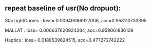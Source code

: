 ## repeat baseline of usr(No dropuot):

StarLightCurves : loss= 0.00949086927006, acc=0.958110733395 

MALLAT : loss= 0.000637620924284, acc=0.959061836129 

Haptics : loss= 0.0188539624515, acc=0.477272742222 
